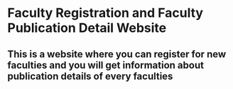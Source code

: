# Faculty Registration and Faculty Publication Detail Website

## This is a website where you can register for new faculties and you will get information about publication details of every faculties  

